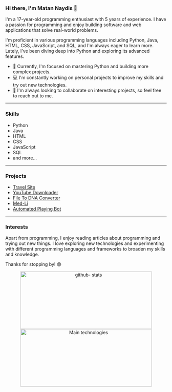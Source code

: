 ### Hi there, I'm Matan Naydis 👋

I'm a 17-year-old programming enthusiast with 5 years of experience. I have a passion for programming and enjoy building software and web applications that solve real-world problems.

I'm proficient in various programming languages including Python, Java, HTML, CSS, JavaScript, and SQL, and I'm always eager to learn more. Lately, I've been diving deep into Python and exploring its advanced features.

- 🌱 Currently, I'm focused on mastering Python and building more complex projects.
- 💻 I'm constantly working on personal projects to improve my skills and try out new technologies.
- 🤝 I'm always looking to collaborate on interesting projects, so feel free to reach out to me.

---

### Skills

- Python
- Java
- HTML
- CSS
- JavaScript
- SQL
- and more...

---

### Projects

- [Travel Site](https://github.com/matan15/travelSite)
- [YouTube Downloader](https://github.com/matan15/youtube-downloader)
- [File To DNA Converter](https://github.com/matan15/File-To-DNA)
- [Med-Li](https://github.com/matan15/Med-Li)
- [Automated Playing Bot](https://github.com/matan15/automated-game-playing-bot)

---

### Interests

Apart from programming, I enjoy reading articles about programming and trying out new things. I love exploring new technologies and experimenting with different programming languages and frameworks to broaden my skills and knowledge.

Thanks for stopping by! 😄

<p align="center">
<a href="https://github.com/matan15">
  <img height="180em" width="410em" src="https://github-readme-stats-eight-theta.vercel.app/api?username=matan15&show_icons=true&theme=buefy&include_all_commits=true&count_private=true" alt="github- stats"/>
  <img height="180em" width="410em" src="https://github-readme-stats-eight-theta.vercel.app/api/top-langs/?username=matan15&layout=compact&langs_count=8&theme=buefy" alt="Main technologies"/>
</a>
</p>
